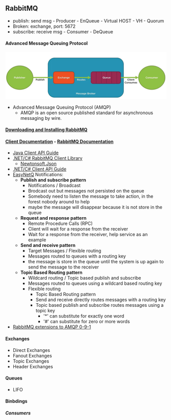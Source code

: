 ## RabbitMQ
- publish: 	 send msg 	- Producer - EnQueue - Virtual HOST - VH - Quorum
- Broken:    exchange, port: 5672
- subscribe: receive msg - Consumer - DeQueue


#### Advanced Message Queuing Protocol
![AMQP](https://github.com/pedalv/JavaApp/blob/master/CloudComputing/amqp.JPG)
- Advanced Message Queuing Protocol (AMQP)
  - AMQP is an open source published standard for asynchronous messaging by wire.

#### [Downloading and Installing RabbitMQ](https://rabbitmq.com/download.html)

#### [Client Documentation](https://www.rabbitmq.com/clients.html) - [RabbitMQ Documentation](https://www.rabbitmq.com/documentation.html)
- [Java Client API Guide](https://www.rabbitmq.com/api-guide.html)
- [.NET/C# RabbitMQ Client Library](https://www.rabbitmq.com/dotnet.html)
  - [Newtonsoft.Json ](https://www.nuget.org/packages/Newtonsoft.Json/) 
- [.NET/C# Client API Guide](https://www.rabbitmq.com/dotnet-api-guide.html)
- [EasyNetQ](https://easynetq.com/) Notifications: 
  - **Publish and subscribe pattern**
    - Notifications / Broadcast 
    - Brodcast out but messages not persisted on the queue
    - Somebody need to listen the message to take action, in the forest nobody around to help
    - maybe the message will disappear because it is not store in the queue
  - **Request and response pattern**
    - Remote Procedure Calls (RPC)
    - Client will wait for a response from the receiver
    - Wait for a response from the receiver, help service as an example
  - **Send and receive pattern**
    - Target Messages / Flexible routing
    - Messages routed to queues with a routing key
    - the message is store in the queue until the system is up again to send the message to the receiver
  - **Topic Based Routing pattern**
    - Wildcard routing / Topic based publish and subscribe
    - Messages routed to queues using a wildcard based routing key
    - Flexible routing 
      - Topic Based Routing pattern
      - Send and receive directly routes messages with a routing key
      - Topic based publish and subscribe routes messages using a topic key
        - '*' can substitute for exactly one word
        - '#' can substitute for zero or more words
- [RabbitMQ extensions to AMQP 0-9-1](https://www.rabbitmq.com/extensions.html)

#### Exchanges
- Direct Exchanges
- Fanout Exchanges
- Topic Exchanges
- Header Exchanges

#### Queues
- LIFO

#### Binbdings

##### Consumers

